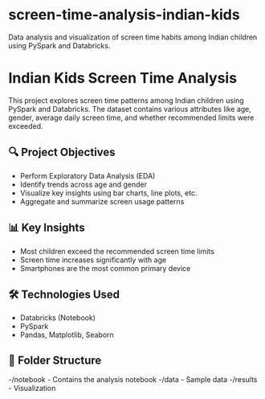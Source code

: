 # screen-time-analysis-indian-kids
Data analysis and visualization of screen time habits among Indian children using PySpark and Databricks.

# Indian Kids Screen Time Analysis

This project explores screen time patterns among Indian children using PySpark and Databricks. The dataset contains various attributes like age, gender, average daily screen time, and whether recommended limits were exceeded.

## 🔍 Project Objectives
- Perform Exploratory Data Analysis (EDA)
- Identify trends across age and gender
- Visualize key insights using bar charts, line plots, etc.
- Aggregate and summarize screen usage patterns

## 📊 Key Insights
- Most children exceed the recommended screen time limits
- Screen time increases significantly with age
- Smartphones are the most common primary device

## 🛠️ Technologies Used
- Databricks (Notebook)
- PySpark
- Pandas, Matplotlib, Seaborn 

## 📁 Folder Structure
-/notebook - Contains the analysis notebook
-/data - Sample data
-/results - Visualization

